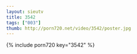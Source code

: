 ```yaml
--- 
layout: sieutv
title: 3542
tags: ["003"]
thumb: http://porn720.net/video/3542/poster.jpg
---
```

{% include porn720 key="3542" %} 
